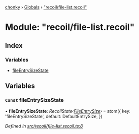 [chonky](../README.md) › [Globals](../globals.md) › ["recoil/file-list.recoil"](_recoil_file_list_recoil_.md)

# Module: "recoil/file-list.recoil"

## Index

### Variables

* [fileEntrySizeState](_recoil_file_list_recoil_.md#const-fileentrysizestate)

## Variables

### `Const` fileEntrySizeState

• **fileEntrySizeState**: *RecoilState‹[FileEntrySize](../interfaces/_types_file_list_view_types_.fileentrysize.md)›* = atom<FileEntrySize>({
    key: 'fileEntrySizeState',
    default: DefaultEntrySize,
})

*Defined in [src/recoil/file-list.recoil.ts:8](https://github.com/TimboKZ/Chonky/blob/603fef8/src/recoil/file-list.recoil.ts#L8)*

